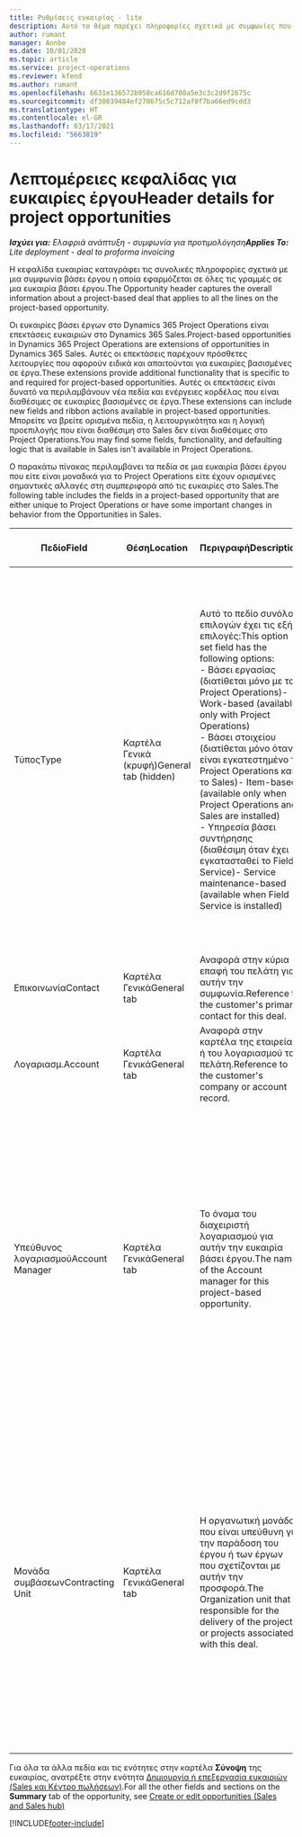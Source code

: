 ```yaml
---
title: Ρυθμίσεις ευκαιρίας - lite
description: Αυτό το θέμα παρέχει πληροφορίες σχετικά με συμφωνίες που βασίζονται σε έργα και με γραμμές ευκαιριών βάσει έργου.
author: rumant
manager: Annbe
ms.date: 10/01/2020
ms.topic: article
ms.service: project-operations
ms.reviewer: kfend
ms.author: rumant
ms.openlocfilehash: 6631e136572b958ca616d708a5e3c3c2d9f2675c
ms.sourcegitcommit: df30839484ef278675c5c712af0f7ba66ed9cdd3
ms.translationtype: HT
ms.contentlocale: el-GR
ms.lasthandoff: 03/17/2021
ms.locfileid: "5663819"
---
```

# <a name="header-details-for-project-opportunities"></a><span data-ttu-id="156af-103">Λεπτομέρειες κεφαλίδας για ευκαιρίες έργου</span><span class="sxs-lookup"><span data-stu-id="156af-103">Header details for project opportunities</span></span>

<span data-ttu-id="156af-104">_**Ισχύει για:** Ελαφριά ανάπτυξη - συμφωνία για προτιμολόγηση_</span><span class="sxs-lookup"><span data-stu-id="156af-104">_**Applies To:** Lite deployment - deal to proforma invoicing_</span></span>

<span data-ttu-id="156af-105">Η κεφαλίδα ευκαιρίας καταγράφει τις συνολικές πληροφορίες σχετικά με μια συμφωνία βάσει έργου η οποία εφαρμόζεται σε όλες τις γραμμές σε μια ευκαιρία βάσει έργου.</span><span class="sxs-lookup"><span data-stu-id="156af-105">The Opportunity header captures the overall information about a project-based deal that applies to all the lines on the project-based opportunity.</span></span>

<span data-ttu-id="156af-106">Οι ευκαιρίες βάσει έργων στο Dynamics 365 Project Operations είναι επεκτάσεις ευκαιριών στο Dynamics 365 Sales.</span><span class="sxs-lookup"><span data-stu-id="156af-106">Project-based opportunities in Dynamics 365 Project Operations are extensions of opportunities in Dynamics 365 Sales.</span></span> <span data-ttu-id="156af-107">Αυτές οι επεκτάσεις παρέχουν πρόσθετες λειτουργίες που αφορούν ειδικά και απαιτούνται για ευκαιρίες βασισμένες σε έργα.</span><span class="sxs-lookup"><span data-stu-id="156af-107">These extensions provide additional functionality that is specific to and required for project-based opportunities.</span></span> <span data-ttu-id="156af-108">Αυτές οι επεκτάσεις είναι δυνατό να περιλαμβάνουν νέα πεδία και ενέργειες κορδέλας που είναι διαθέσιμες σε ευκαιρίες βασισμένες σε έργα.</span><span class="sxs-lookup"><span data-stu-id="156af-108">These extensions can include new fields and ribbon actions available in project-based opportunities.</span></span> <span data-ttu-id="156af-109">Μπορείτε να βρείτε ορισμένα πεδία, η λειτουργικότητα και η λογική προεπιλογής που είναι διαθέσιμη στο Sales δεν είναι διαθέσιμες στο Project Operations.</span><span class="sxs-lookup"><span data-stu-id="156af-109">You may find some fields, functionality, and defaulting logic that is available in Sales isn't available in Project Operations.</span></span>

<span data-ttu-id="156af-110">Ο παρακάτω πίνακας περιλαμβάνει τα πεδία σε μια ευκαιρία βάσει έργου που είτε είναι μοναδικά για το Project Operations είτε έχουν ορισμένες σημαντικές αλλαγές στη συμπεριφορά από τις ευκαιρίες στο Sales.</span><span class="sxs-lookup"><span data-stu-id="156af-110">The following table includes the fields in a project-based opportunity that are either unique to Project Operations or have some important changes in behavior from the Opportunities in Sales.</span></span>

| <span data-ttu-id="156af-111">**Πεδίο**</span><span class="sxs-lookup"><span data-stu-id="156af-111">**Field**</span></span> | <span data-ttu-id="156af-112">**Θέση**</span><span class="sxs-lookup"><span data-stu-id="156af-112">**Location**</span></span> | <span data-ttu-id="156af-113">**Περιγραφή**</span><span class="sxs-lookup"><span data-stu-id="156af-113">**Description**</span></span> | <span data-ttu-id="156af-114">**Κατάντη επίπτωση**</span><span class="sxs-lookup"><span data-stu-id="156af-114">**Downstream impact**</span></span> |
| --- | --- | --- | --- |
| <span data-ttu-id="156af-115">Τύπος</span><span class="sxs-lookup"><span data-stu-id="156af-115">Type</span></span> | <span data-ttu-id="156af-116">Καρτέλα Γενικά (κρυφή)</span><span class="sxs-lookup"><span data-stu-id="156af-116">General tab (hidden)</span></span> | <span data-ttu-id="156af-117">Αυτό το πεδίο συνόλου επιλογών έχει τις εξής επιλογές:</span><span class="sxs-lookup"><span data-stu-id="156af-117">This option set field has the following options:</span></span></br><span data-ttu-id="156af-118">- Βάσει εργασίας (διατίθεται μόνο με το Project Operations)</span><span class="sxs-lookup"><span data-stu-id="156af-118">- Work-based (available only with Project Operations)</span></span></br><span data-ttu-id="156af-119">- Βάσει στοιχείου (διατίθεται μόνο όταν είναι εγκατεστημένο το Project Operations και το Sales)</span><span class="sxs-lookup"><span data-stu-id="156af-119">- Item-based (available only when Project Operations and Sales are installed)</span></span></br><span data-ttu-id="156af-120">- Υπηρεσία βάσει συντήρησης (διαθέσιμη όταν έχει εγκατασταθεί το Field Service)</span><span class="sxs-lookup"><span data-stu-id="156af-120">- Service maintenance-based (available when Field Service is installed)</span></span> | <span data-ttu-id="156af-121">Όταν χρησιμοποιείτε την εφαρμογή Project Operations, η τιμή αυτού του πεδίου ορίζεται αυτόματα σε **Βάσει εργασίας** και ταξινομείται η ευκαιρία ως βασισμένη σε έργο.</span><span class="sxs-lookup"><span data-stu-id="156af-121">When you use Project Operations, this field value is automatically set to **Work-based** which classifies the Opportunity as project-based.</span></span> <span data-ttu-id="156af-122">Μια ευκαιρία πρέπει να βασίζεται σε έργο για την ενεργοποίηση όλων των επεκτάσεων και των λειτουργιών που αφορούν το έργο στην κατάντη διαδικασία πωλήσεων για αυτήν τη συμφωνία.</span><span class="sxs-lookup"><span data-stu-id="156af-122">An Opportunity should be project-based to enable all project-specific extensions and functionality in the downstream sales process for this deal.</span></span> |
| <span data-ttu-id="156af-123">Επικοινωνία</span><span class="sxs-lookup"><span data-stu-id="156af-123">Contact</span></span> | <span data-ttu-id="156af-124">Καρτέλα Γενικά</span><span class="sxs-lookup"><span data-stu-id="156af-124">General tab</span></span> | <span data-ttu-id="156af-125">Αναφορά στην κύρια επαφή του πελάτη για αυτήν την συμφωνία.</span><span class="sxs-lookup"><span data-stu-id="156af-125">Reference to the customer's primary contact for this deal.</span></span> | |
| <span data-ttu-id="156af-126">Λογαριασμ.</span><span class="sxs-lookup"><span data-stu-id="156af-126">Account</span></span> | <span data-ttu-id="156af-127">Καρτέλα Γενικά</span><span class="sxs-lookup"><span data-stu-id="156af-127">General tab</span></span> | <span data-ttu-id="156af-128">Αναφορά στην καρτέλα της εταιρείας ή του λογαριασμού του πελάτη.</span><span class="sxs-lookup"><span data-stu-id="156af-128">Reference to the customer's company or account record.</span></span> | |
| <span data-ttu-id="156af-129">Υπεύθυνος λογαριασμού</span><span class="sxs-lookup"><span data-stu-id="156af-129">Account Manager</span></span> | <span data-ttu-id="156af-130">Καρτέλα Γενικά</span><span class="sxs-lookup"><span data-stu-id="156af-130">General tab</span></span> | <span data-ttu-id="156af-131">Το όνομα του διαχειριστή λογαριασμού για αυτήν την ευκαιρία βάσει έργου.</span><span class="sxs-lookup"><span data-stu-id="156af-131">The name of the Account manager for this project-based opportunity.</span></span> | <span data-ttu-id="156af-132">Ο διαχειριστής λογαριασμού είναι υπεύθυνος για τη διαχείριση της σχέσης με τον πελάτη μέσω της ολοκλήρωσης αυτού του έργου.</span><span class="sxs-lookup"><span data-stu-id="156af-132">The Account manager is responsible for managing the relationship with the customer through the completion of this project.</span></span> <span data-ttu-id="156af-133">Με βάση την καρτέλα πόρου με δυνατότητα κράτησης που έχει συνδεθεί με τον διαχειριστή λογαριασμών, η μονάδα σύμβασης είναι προεπιλεγμένη.</span><span class="sxs-lookup"><span data-stu-id="156af-133">Based on the bookable resource record tied to the Account manager, the contracting unit is defaulted.</span></span> |
| <span data-ttu-id="156af-134">Μονάδα συμβάσεων</span><span class="sxs-lookup"><span data-stu-id="156af-134">Contracting Unit</span></span> | <span data-ttu-id="156af-135">Καρτέλα Γενικά</span><span class="sxs-lookup"><span data-stu-id="156af-135">General tab</span></span> | <span data-ttu-id="156af-136">Η οργανωτική μονάδα που είναι υπεύθυνη για την παράδοση του έργου ή των έργων που σχετίζονται με αυτήν την προσφορά.</span><span class="sxs-lookup"><span data-stu-id="156af-136">The Organization unit that is responsible for the delivery of the project or projects associated with this deal.</span></span> | <span data-ttu-id="156af-137">Η μονάδα σύμβασης είναι η διεύθυνση της εταιρείας που θα ολοκληρώσει το/τα έργο/α μετά το κλείσιμο της υπόθεσης.</span><span class="sxs-lookup"><span data-stu-id="156af-137">The contracting unit is the division of the company that will complete the project(s) after the deal is closed.</span></span> <span data-ttu-id="156af-138">Κάθε αναθέτουσα μονάδα έχει νόμισμα και αυτή η νομισματική μονάδα χρησιμοποιείται για την αναφορά εκτιμώμενων και πραγματικών δαπανών που πραγματοποιήθηκαν κατά την εκτέλεση του έργου.</span><span class="sxs-lookup"><span data-stu-id="156af-138">Every contracting unit has a currency, and this currency is used to report estimated and actual costs incurred during the project.</span></span> |

<span data-ttu-id="156af-139">Για όλα τα άλλα πεδία και τις ενότητες στην καρτέλα **Σύνοψη** της ευκαιρίας, ανατρέξτε στην ενότητα [Δημιουργία ή επεξεργασία ευκαιριών (Sales και Κέντρο πωλήσεων)](https://docs.microsoft.com/dynamics365/sales-enterprise/create-edit-opportunity-sales).</span><span class="sxs-lookup"><span data-stu-id="156af-139">For all the other fields and sections on the **Summary** tab of the opportunity, see [Create or edit opportunities (Sales and Sales hub)](https://docs.microsoft.com/dynamics365/sales-enterprise/create-edit-opportunity-sales)</span></span>


[!INCLUDE[footer-include](../../includes/footer-banner.md)]
